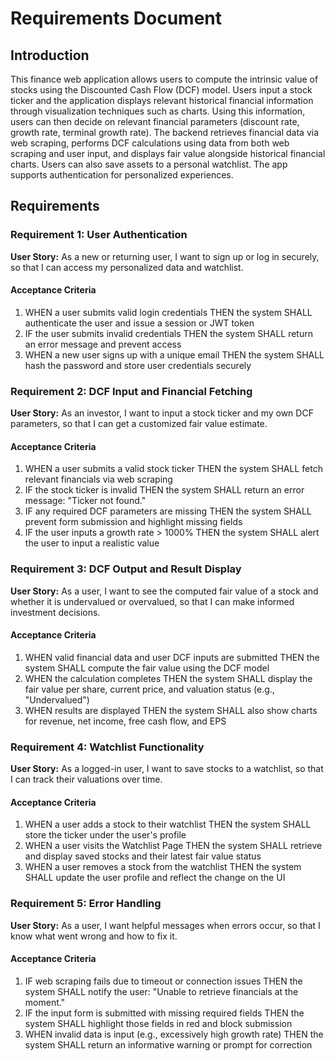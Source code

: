 # Requirements Document

## Introduction

This finance web application allows users to compute the intrinsic value of stocks using the Discounted Cash Flow (DCF) model. Users input a stock ticker and the application displays relevant historical financial information through visualization techniques such as charts. Using this information, users can then decide on relevant financial parameters (discount rate, growth rate, terminal growth rate). The backend retrieves financial data via web scraping, performs DCF calculations using data from both web scraping and user input, and displays fair value alongside historical financial charts. Users can also save assets to a personal watchlist. The app supports authentication for personalized experiences.

## Requirements

### Requirement 1: User Authentication

**User Story:** As a new or returning user, I want to sign up or log in securely, so that I can access my personalized data and watchlist.

#### Acceptance Criteria

1. WHEN a user submits valid login credentials THEN the system SHALL authenticate the user and issue a session or JWT token
2. IF the user submits invalid credentials THEN the system SHALL return an error message and prevent access
3. WHEN a new user signs up with a unique email THEN the system SHALL hash the password and store user credentials securely

### Requirement 2: DCF Input and Financial Fetching

**User Story:** As an investor, I want to input a stock ticker and my own DCF parameters, so that I can get a customized fair value estimate.

#### Acceptance Criteria

1. WHEN a user submits a valid stock ticker THEN the system SHALL fetch relevant financials via web scraping
2. IF the stock ticker is invalid THEN the system SHALL return an error message: "Ticker not found."
3. IF any required DCF parameters are missing THEN the system SHALL prevent form submission and highlight missing fields
4. IF the user inputs a growth rate > 1000% THEN the system SHALL alert the user to input a realistic value

### Requirement 3: DCF Output and Result Display

**User Story:** As a user, I want to see the computed fair value of a stock and whether it is undervalued or overvalued, so that I can make informed investment decisions.

#### Acceptance Criteria

1. WHEN valid financial data and user DCF inputs are submitted THEN the system SHALL compute the fair value using the DCF model
2. WHEN the calculation completes THEN the system SHALL display the fair value per share, current price, and valuation status (e.g., "Undervalued")
3. WHEN results are displayed THEN the system SHALL also show charts for revenue, net income, free cash flow, and EPS

### Requirement 4: Watchlist Functionality

**User Story:** As a logged-in user, I want to save stocks to a watchlist, so that I can track their valuations over time.

#### Acceptance Criteria

1. WHEN a user adds a stock to their watchlist THEN the system SHALL store the ticker under the user's profile
2. WHEN a user visits the Watchlist Page THEN the system SHALL retrieve and display saved stocks and their latest fair value status
3. WHEN a user removes a stock from the watchlist THEN the system SHALL update the user profile and reflect the change on the UI

### Requirement 5: Error Handling

**User Story:** As a user, I want helpful messages when errors occur, so that I know what went wrong and how to fix it.

#### Acceptance Criteria

1. IF web scraping fails due to timeout or connection issues THEN the system SHALL notify the user: "Unable to retrieve financials at the moment."
2. IF the input form is submitted with missing required fields THEN the system SHALL highlight those fields in red and block submission
3. WHEN invalid data is input (e.g., excessively high growth rate) THEN the system SHALL return an informative warning or prompt for correction